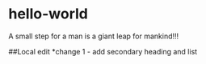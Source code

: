 # hello-world

A small step for a man is a giant leap for mankind!!!

##Local edit
*change 1 - add secondary heading and list

